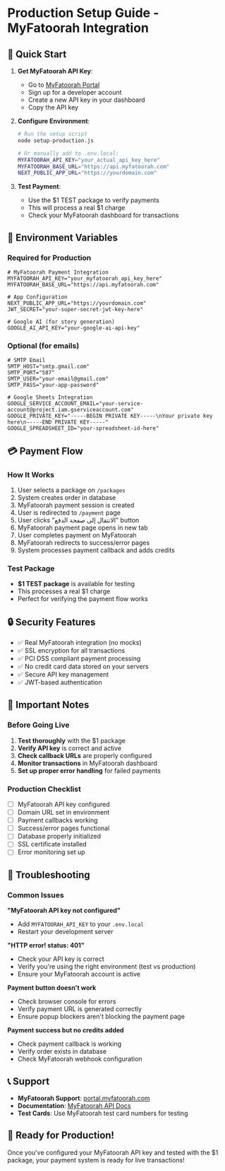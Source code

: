 # Production Setup Guide - MyFatoorah Integration

## 🚀 Quick Start

1. **Get MyFatoorah API Key**:
   - Go to [MyFatoorah Portal](https://portal.myfatoorah.com/)
   - Sign up for a developer account
   - Create a new API key in your dashboard
   - Copy the API key

2. **Configure Environment**:
   ```bash
   # Run the setup script
   node setup-production.js
   
   # Or manually add to .env.local:
   MYFATOORAH_API_KEY="your_actual_api_key_here"
   MYFATOORAH_BASE_URL="https://api.myfatoorah.com"
   NEXT_PUBLIC_APP_URL="https://yourdomain.com"
   ```

3. **Test Payment**:
   - Use the $1 TEST package to verify payments
   - This will process a real $1 charge
   - Check your MyFatoorah dashboard for transactions

## 🔧 Environment Variables

### Required for Production
```env
# MyFatoorah Payment Integration
MYFATOORAH_API_KEY="your_myfatoorah_api_key_here"
MYFATOORAH_BASE_URL="https://api.myfatoorah.com"

# App Configuration
NEXT_PUBLIC_APP_URL="https://yourdomain.com"
JWT_SECRET="your-super-secret-jwt-key-here"

# Google AI (for story generation)
GOOGLE_AI_API_KEY="your-google-ai-api-key"
```

### Optional (for emails)
```env
# SMTP Email
SMTP_HOST="smtp.gmail.com"
SMTP_PORT="587"
SMTP_USER="your-email@gmail.com"
SMTP_PASS="your-app-password"

# Google Sheets Integration
GOOGLE_SERVICE_ACCOUNT_EMAIL="your-service-account@project.iam.gserviceaccount.com"
GOOGLE_PRIVATE_KEY="-----BEGIN PRIVATE KEY-----\nYour private key here\n-----END PRIVATE KEY-----"
GOOGLE_SPREADSHEET_ID="your-spreadsheet-id-here"
```

## 💳 Payment Flow

### How It Works
1. User selects a package on `/packages`
2. System creates order in database
3. MyFatoorah payment session is created
4. User is redirected to `/payment` page
5. User clicks "الانتقال إلى صفحة الدفع" button
6. MyFatoorah payment page opens in new tab
7. User completes payment on MyFatoorah
8. MyFatoorah redirects to success/error pages
9. System processes payment callback and adds credits

### Test Package
- **$1 TEST package** is available for testing
- This processes a real $1 charge
- Perfect for verifying the payment flow works

## 🔒 Security Features

- ✅ Real MyFatoorah integration (no mocks)
- ✅ SSL encryption for all transactions
- ✅ PCI DSS compliant payment processing
- ✅ No credit card data stored on your servers
- ✅ Secure API key management
- ✅ JWT-based authentication

## 🚨 Important Notes

### Before Going Live
1. **Test thoroughly** with the $1 package
2. **Verify API key** is correct and active
3. **Check callback URLs** are properly configured
4. **Monitor transactions** in MyFatoorah dashboard
5. **Set up proper error handling** for failed payments

### Production Checklist
- [ ] MyFatoorah API key configured
- [ ] Domain URL set in environment
- [ ] Payment callbacks working
- [ ] Success/error pages functional
- [ ] Database properly initialized
- [ ] SSL certificate installed
- [ ] Error monitoring set up

## 🐛 Troubleshooting

### Common Issues

**"MyFatoorah API key not configured"**
- Add `MYFATOORAH_API_KEY` to your `.env.local`
- Restart your development server

**"HTTP error! status: 401"**
- Check your API key is correct
- Verify you're using the right environment (test vs production)
- Ensure your MyFatoorah account is active

**Payment button doesn't work**
- Check browser console for errors
- Verify payment URL is generated correctly
- Ensure popup blockers aren't blocking the payment page

**Payment success but no credits added**
- Check payment callback is working
- Verify order exists in database
- Check MyFatoorah webhook configuration

## 📞 Support

- **MyFatoorah Support**: [portal.myfatoorah.com](https://portal.myfatoorah.com/)
- **Documentation**: [MyFatoorah API Docs](https://myfatoorah.readme.io/)
- **Test Cards**: Use MyFatoorah test card numbers for testing

## 🎯 Ready for Production!

Once you've configured your MyFatoorah API key and tested with the $1 package, your payment system is ready for live transactions!
